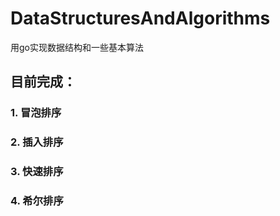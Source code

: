 # DataStructuresAndAlgorithms
用go实现数据结构和一些基本算法


## 目前完成：
   ### 1. 冒泡排序
   ### 2. 插入排序
   ### 3. 快速排序
   ### 4. 希尔排序

